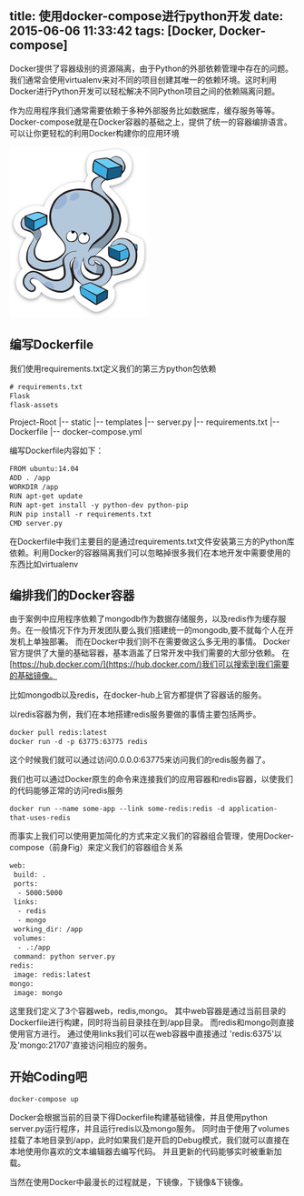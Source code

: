 title: 使用docker-compose进行python开发
date: 2015-06-06 11:33:42
tags: [Docker, Docker-compose]
---

Docker提供了容器级别的资源隔离，由于Python的外部依赖管理中存在的问题。我们通常会使用virtualenv来对不同的项目创建其唯一的依赖环境。这时利用Docker进行Python开发可以轻松解决不同Python项目之间的依赖隔离问题。

作为应用程序我们通常需要依赖于多种外部服务比如数据库，缓存服务等等。Docker-compose就是在Docker容器的基础之上，提供了统一的容器编排语言。可以让你更轻松的利用Docker构建你的应用环境

<!-- more -->
![](/images/blogoctopus_blocks_die.png)


## 编写Dockerfile

我们使用requirements.txt定义我们的第三方python包依赖

```
# requirements.txt
Flask
flask-assets
```

Project-Root
   |-- static
   |-- templates
   |-- server.py
   |-- requirements.txt
   |-- Dockerfile
   |-- docker-compose.yml

编写Dockerfile内容如下：

```
FROM ubuntu:14.04
ADD . /app
WORKDIR /app
RUN apt-get update
RUN apt-get install -y python-dev python-pip
RUN pip install -r requirements.txt
CMD server.py
```

在Dockerfile中我们主要目的是通过requirements.txt文件安装第三方的Python库依赖。利用Docker的容器隔离我们可以忽略掉很多我们在本地开发中需要使用的东西比如virtualenv

## 编排我们的Docker容器

由于案例中应用程序依赖了mongodb作为数据存储服务，以及redis作为缓存服务。在一般情况下作为开发团队要么我们搭建统一的mongodb,要不就每个人在开发机上单独部署。
而在Docker中我们则不在需要做这么多无用的事情。 Docker官方提供了大量的基础容器，基本涵盖了日常开发中我们需要的大部分依赖。 在[https://hub.docker.com/](https://hub.docker.com/)我们可以搜索到我们需要的基础镜像。

比如mongodb以及redis，在docker-hub上官方都提供了容器话的服务。

以redis容器为例，我们在本地搭建redis服务要做的事情主要包括两步。

```
docker pull redis:latest
docker run -d -p 63775:63775 redis
```

这个时候我们就可以通过访问0.0.0.0:63775来访问我们的redis服务器了。

我们也可以通过Docker原生的命令来连接我们的应用容器和redis容器，以使我们的代码能够正常的访问redis服务

```
docker run --name some-app --link some-redis:redis -d application-that-uses-redis
```

而事实上我们可以使用更加简化的方式来定义我们的容器组合管理，使用Docker-compose（前身Fig）来定义我们的容器组合关系

```
web:
 build: .
 ports:
  - 5000:5000
 links:
  - redis
  - mongo
 working_dir: /app
 volumes:
  - .:/app
 command: python server.py
redis:
 image: redis:latest
mongo:
 image: mongo
```

这里我们定义了3个容器web，redis,mongo。 其中web容器是通过当前目录的Dockerfile进行构建，同时将当前目录挂在到/app目录。 而redis和mongo则直接使用官方进行。
通过使用links我们可以在web容器中直接通过 'redis:6375'以及'mongo:21707'直接访问相应的服务。

## 开始Coding吧

```
docker-compose up
```

Docker会根据当前的目录下得Dockerfile构建基础镜像，并且使用python server.py运行程序，并且运行redis以及mongo服务。
同时由于使用了volumes挂载了本地目录到/app，此时如果我们是开启的Debug模式，我们就可以直接在本地使用你喜欢的文本编辑器去编写代码。
并且更新的代码能够实时被重新加载。

当然在使用Docker中最漫长的过程就是，下镜像，下镜像&下镜像。
